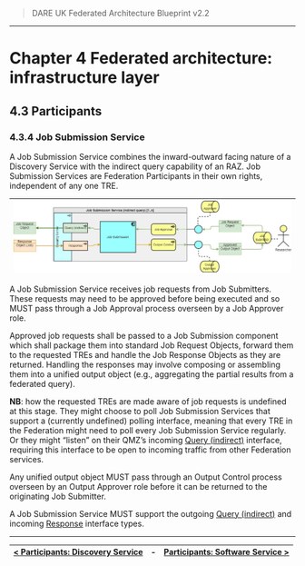 > DARE UK Federated Architecture Blueprint  v2.2
----

# Chapter 4 Federated architecture: infrastructure layer
## 4.3 Participants
### 4.3.4 Job Submission Service

A Job Submission Service combines the inward-outward facing nature of a Discovery Service with the indirect query capability of an RAZ. Job Submission Services are Federation Participants in their own rights, independent of any one TRE.

| [![Job submission service](../assets/images/federation-2-TRE_Federation_Elements_JSS.jpg)](../assets/images/federation-2-TRE_Federation_Elements_JSS.jpg) |
| ---- |

A Job Submission Service receives job requests from Job Submitters. These requests may need to be approved before being executed and so MUST pass through a Job Approval process overseen by a Job Approver role.

Approved job requests shall be passed to a Job Submission component which shall package them into standard Job Request Objects, forward them to the requested TREs and handle the Job Response Objects as they are returned. Handling the responses may involve composing or assembling them into a unified output object (e.g., aggregating the partial results from a federated query).

**NB**: how the requested TREs are made aware of job requests is undefined at this stage. They might choose to poll Job Submission Services that support a (currently undefined) polling interface, meaning that every TRE in the Federation might need to poll every Job Submission Service regularly. Or they might “listen” on their QMZ’s incoming [Query (indirect)](4_4_Interface_Types.md#442-query-indirect) interface, requiring this interface to be open to incoming traffic from other Federation services.

Any unified output object MUST pass through an Output Control process overseen by an Output Approver role before it can be returned to the originating Job Submitter.

A Job Submission Service MUST support the outgoing [Query (indirect)](4_4_Interface_Types.md#442-query-indirect) and incoming [Response](4_4_Interface_Types.md#443-response) interface types.

----

| [< Participants: Discovery Service](4_3_3_Discovery_Service.md) | - | [Participants: Software Service >](4_3_5_Software_Service.md) |
| ---- | ---- | ---- |



